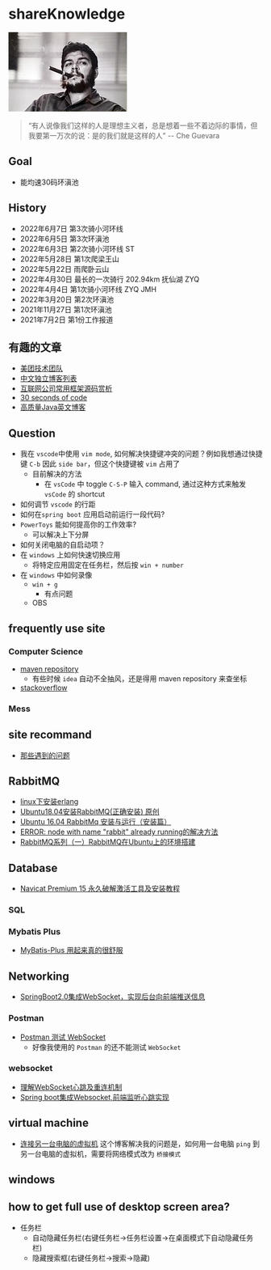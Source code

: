 # shareKnowledge

![](./img/235px-Che_Guevara.jpg)

> “有人说像我们这样的人是理想主义者，总是想着一些不着边际的事情，但我要第一万次的说：是的我们就是这样的人”  -- Che Guevara
 
 
## Goal
- 能均速30码环滇池

## History
- 2022年6月7日 第3次骑小河环线
- 2022年6月5日 第3次环滇池
- 2022年6月3日 第2次骑小河环线 ST
- 2022年5月28日 第1次爬梁王山
- 2022年5月22日 雨爬卧云山
- 2022年4月30日 最长的一次骑行 202.94km 抚仙湖 ZYQ
- 2022年4月4日 第1次骑小河环线 ZYQ JMH
- 2022年3月20日 第2次环滇池
- 2021年11月27日 第1次环滇池
- 2021年7月2日 第1份工作报道

## 有趣的文章
- [美团技术团队](https://tech.meituan.com/)
- [中文独立博客列表](https://github.com/timqian/chinese-independent-blogs)
- [互联网公司常用框架源码赏析](https://github.com/doocs/source-code-hunter)
- [30 seconds of code](https://www.30secondsofcode.org/)
- [高质量Java英文博客](https://blog.csdn.net/ejinxian/article/details/24496645)


## Question
- 我在 `vscode`中使用 `vim mode`, 如何解决快捷键冲突的问题？例如我想通过快捷键 `C-b` 因此 `side bar`，但这个快捷键被 `vim` 占用了
	- 目前解决的方法
		- 在 `vsCode` 中 toggle `C-S-P` 输入 command, 通过这种方式来触发 `vsCode` 的 shortcut
- 如何调节 `vscode` 的行距
- 如何在`spring boot` 应用启动前运行一段代码? 
- `PowerToys` 能如何提高你的工作效率?
    - 可以解决上下分屏
- 如何关闭电脑的自启动项？
- 在 `windows` 上如何快速切换应用
    - 将特定应用固定在任务栏，然后按 `win + number`
- 在 `windows` 中如何录像
    - `win + g`
		- 有点问题
	- OBS

## frequently use site

### Computer Science
- [maven repository](https://mvnrepository.com/)
	- 有些时候 `idea` 自动不全抽风，还是得用 maven repository 来查坐标
- [stackoverflow](https://stackoverflow.com/)


### Mess

## site recommand
- [那些遇到的问题](https://qa.1r1g.com/sf/)


## RabbitMQ
- [linux下安装erlang](https://www.cnblogs.com/lr1402585172/p/11453984.html)
- [Ubuntu18.04安装RabbitMQ(正确安装) 原创](https://my.oschina.net/u/2364788/blog/2875902)
- [Ubuntu 16.04 RabbitMq 安装与运行（安装篇）](https://blog.csdn.net/qq_22638399/article/details/81704372)
- [ERROR: node with name "rabbit" already running的解决方法](https://blog.csdn.net/yccowdy/article/details/92728388)
- [RabbitMQ系列（一）RabbitMQ在Ubuntu上的环境搭建](https://www.cnblogs.com/vipstone/p/9184314.html)


## Database
- [Navicat Premium 15 永久破解激活工具及安装教程](https://www.jianshu.com/p/523c132006aa)
### SQL
### Mybatis Plus
- [MyBatis-Plus 用起来真的很舒服](https://www.cnblogs.com/l-y-h/p/12859477.html)

## Networking
- [SpringBoot2.0集成WebSocket，实现后台向前端推送信息](https://blog.csdn.net/moshowgame/article/details/80275084)

### Postman
- [Postman 测试 WebSocket](https://www.cnblogs.com/dbf-/p/14848674.html)
	- 好像我使用的 `Postman` 的还不能测试 `WebSocket` 

### websocket
- [理解WebSocket心跳及重连机制](https://www.cnblogs.com/tugenhua0707/p/8648044.html)
- [Spring boot集成Websocket,前端监听心跳实现](https://www.cnblogs.com/haoliyou/p/11348645.html)

## virtual machine
- [连接另一台电脑的虚拟机](https://blog.csdn.net/u012337114/article/details/79200996)
这个博客解决我的问题是，如何用一台电脑 `ping` 到另一台电脑的虚拟机，需要将网络模式改为 `桥接模式`

## windows

## how to get full use of desktop screen area?
- 任务栏
	- 自动隐藏任务栏(右键任务栏->任务栏设置->在桌面模式下自动隐藏任务栏)
	- 隐藏搜索框(右键任务栏->搜索->隐藏)
